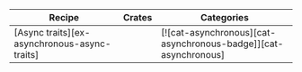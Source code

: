 | Recipe | Crates | Categories |
|--------|--------|------------|
| [Async traits][ex-asynchronous-async-traits] |  | [![cat-asynchronous][cat-asynchronous-badge]][cat-asynchronous] |

